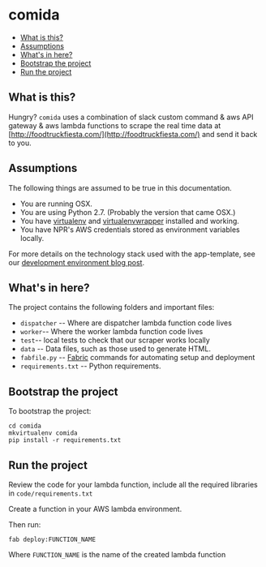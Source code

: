 comida
==============

* [What is this?](#what-is-this)
* [Assumptions](#assumptions)
* [What's in here?](#whats-in-here)
* [Bootstrap the project](#bootstrap-the-project)
* [Run the project](#run-the-project)

What is this?
-------------

Hungry? `comida` uses a combination of slack custom command & aws API gateway & aws lambda functions to scrape the real time data at [http://foodtruckfiesta.com/](http://foodtruckfiesta.com/) and send it back to you.

Assumptions
-----------

The following things are assumed to be true in this documentation.

* You are running OSX.
* You are using Python 2.7. (Probably the version that came OSX.)
* You have [virtualenv](https://pypi.python.org/pypi/virtualenv) and [virtualenvwrapper](https://pypi.python.org/pypi/virtualenvwrapper) installed and working.
* You have NPR's AWS credentials stored as environment variables locally.

For more details on the technology stack used with the app-template, see our [development environment blog post](http://blog.apps.npr.org/2013/06/06/how-to-setup-a-developers-environment.html).

What's in here?
---------------

The project contains the following folders and important files:

* ``dispatcher`` -- Where are dispatcher lambda function code lives
* ``worker``-- Where the worker lambda function code lives
* ``test``-- local tests to check that our scraper works locally
* ``data`` -- Data files, such as those used to generate HTML.
* ``fabfile.py`` -- [Fabric](http://docs.fabfile.org/en/latest/) commands for automating setup and deployment
* ``requirements.txt`` -- Python requirements.

Bootstrap the project
---------------------

To bootstrap the project:

```
cd comida
mkvirtualenv comida
pip install -r requirements.txt
```

Run the project
---------------

Review the code for your lambda function, include all the required libraries in `code/requirements.txt`

Create a function in your AWS lambda environment.

Then run:

```
fab deploy:FUNCTION_NAME
```

Where `FUNCTION_NAME` is the name of the created lambda function


